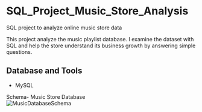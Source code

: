 # SQL_Project_Music_Store_Analysis
SQL project to analyze online music store data

This project analyze the music playlist database. I examine the dataset with SQL and help the store understand its business growth by answering simple questions.


## Database and Tools
* MySQL

Schema- Music Store Database  
![MusicDatabaseSchema](https://user-images.githubusercontent.com/112153548/213707717-bfc9f479-52d9-407b-99e1-e94db7ae10a3.png)
